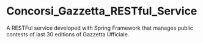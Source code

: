 # Concorsi_Gazzetta_RESTful_Service

A RESTFul service developed with Spring Framework that manages public contests of last 30 editions of Gazzetta Ufficiale.
